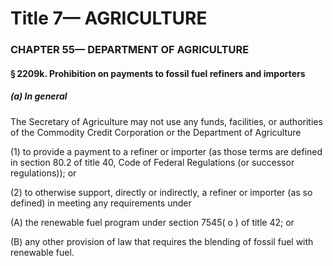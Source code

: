 
# Title 7— AGRICULTURE
### CHAPTER 55— DEPARTMENT OF AGRICULTURE
#### § 2209k. Prohibition on payments to fossil fuel refiners and importers
##### (a) In general

The Secretary of Agriculture may not use any funds, facilities, or authorities of the Commodity Credit Corporation or the Department of Agriculture

(1) to provide a payment to a refiner or importer (as those terms are defined in section 80.2 of title 40, Code of Federal Regulations (or successor regulations)); or

(2) to otherwise support, directly or indirectly, a refiner or importer (as so defined) in meeting any requirements under

(A) the renewable fuel program under section 7545( o ) of title 42; or

(B) any other provision of law that requires the blending of fossil fuel with renewable fuel.
